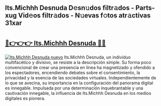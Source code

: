 ## Its.Michhh Desnuda D𝚎sn𝚞dos filtr𝚊dos - Parts-xug Vid𝚎os filtr𝚊dos - N𝚞evas f𝚘tos atr𝚊ctivas 31xar

# <h2><a href="http://mbdj97f.tromn.icu/?c=Its.Michhh+Desnuda">🔗👉👉👉 Its.Michhh Desnuda 🔗🔗</a></h2>

[![Its.Michhh Desnuda nuevo](https://i.imgur.com/pEAQMta.gif)](http://mbdj97f.tromn.icu/?c=Its.Michhh+Desnuda)
Its.Michhh Desnuda, un individuo multifacético y divisivo, se resiste a la descripción simple. Su forma poco convencional de crear una presencia en línea ha magnetizado y ofendido a los espectadores, encendiendo debates sobre el consentimiento, la privacidad y la esencia de las sociedades virtuales. Independientemente de lo que se avecina, su importancia en la configuración del panorama digital es innegable. Impulsada por una determinación inquebrantable y una cautivación innegable, la influencia de Its.Michhh Desnuda en los medios digitales es pionera.
